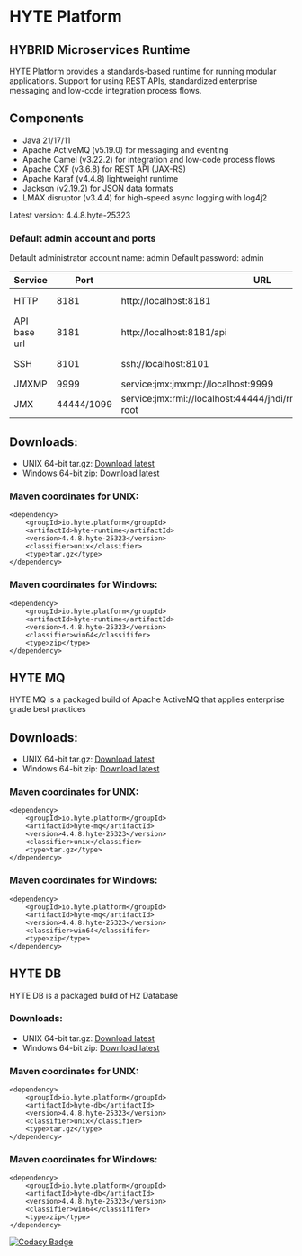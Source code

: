 # HYTE Platform #

## HYBRID Microservices Runtime ##

HYTE Platform provides a standards-based runtime for running modular applications. Support for using REST APIs, standardized enterprise messaging and low-code integration process flows.

## Components ##

 * Java 21/17/11
 * Apache ActiveMQ (v5.19.0) for messaging and eventing
 * Apache Camel (v3.22.2) for integration and low-code process flows
 * Apache CXF (v3.6.8) for REST API (JAX-RS) 
 * Apache Karaf (v4.4.8) lightweight runtime
 * Jackson (v2.19.2) for JSON data formats
 * LMAX disruptor (v3.4.4) for high-speed async logging with log4j2

Latest version: 4.4.8.hyte-25323

### Default admin account and ports ###

Default administrator account name: admin
Default password: admin

| **Service** | **Port** | **URL** | **Example usage** |
|---------|------|-----|---------|
| HTTP    | 8181 | http://localhost:8181 | wget http://localhost:8181 |
| API base url | 8181 | http://localhost:8181/api | wget http://localhost:8181/api |
| SSH     | 8101 | ssh://localhost:8101 | ssh -p 8101 admin@localhost |
| JMXMP   | 9999 | service:jmx:jmxmp://localhost:9999 | |
| JMX     | 44444/1099 | service:jmx:rmi://localhost:44444/jndi/rmi://localhost:1099/karaf-root | |

## Downloads:
 * UNIX 64-bit tar.gz: [Download latest](https://repo1.maven.org/maven2/io/hyte/platform/hyte-runtime/4.4.8.hyte-25323/hyte-runtime-4.4.8.hyte-25323-unix.tar.gz)
 * Windows 64-bit zip: [Download latest](https://repo1.maven.org/maven2/io/hyte/platform/hyte-runtime/4.4.8.hyte-25323/hyte-runtime-4.4.8.hyte-25323-win64.zip)

### Maven coordinates for UNIX: ###
```
<dependency>
    <groupId>io.hyte.platform</groupId>
    <artifactId>hyte-runtime</artifactId>
    <version>4.4.8.hyte-25323</version>
    <classifier>unix</classifier>
    <type>tar.gz</type>
</dependency>
```

### Maven coordinates for Windows: ###
```
<dependency>
    <groupId>io.hyte.platform</groupId>
    <artifactId>hyte-runtime</artifactId>
    <version>4.4.8.hyte-25323</version>
    <classifier>win64</classififer>
    <type>zip</type>
</dependency>
```

## HYTE MQ ##

HYTE MQ is a packaged build of Apache ActiveMQ that applies enterprise grade best practices

## Downloads:
 * UNIX 64-bit tar.gz: [Download latest](https://repo1.maven.org/maven2/io/hyte/platform/hyte-mq/4.4.8.hyte-25323/hyte-mq-4.4.8.hyte-25323-unix.tar.gz)
 * Windows 64-bit zip: [Download latest](https://repo1.maven.org/maven2/io/hyte/platform/hyte-mq/4.4.8.hyte-25323/hyte-mq-4.4.8.hyte-25323-win64.zip)

### Maven coordinates for UNIX: ###
```
<dependency>
    <groupId>io.hyte.platform</groupId>
    <artifactId>hyte-mq</artifactId>
    <version>4.4.8.hyte-25323</version>
    <classifier>unix</classifier>
    <type>tar.gz</type>
</dependency>
```

### Maven coordinates for Windows: ###
```
<dependency>
    <groupId>io.hyte.platform</groupId>
    <artifactId>hyte-mq</artifactId>
    <version>4.4.8.hyte-25323</version>
    <classifier>win64</classififer>
    <type>zip</type>
</dependency>
```

## HYTE DB ##

HYTE DB is a packaged build of H2 Database

### Downloads:
 * UNIX 64-bit tar.gz: [Download latest](https://repo1.maven.org/maven2/io/hyte/platform/hyte-db/4.4.8.hyte-25323/hyte-db-4.4.8.hyte-25323-unix.tar.gz)
 * Windows 64-bit zip: [Download latest](https://repo1.maven.org/maven2/io/hyte/platform/hyte-db/4.4.8.hyte-25323/hyte-db-4.4.8.hyte-25323-win64.zip)

### Maven coordinates for UNIX: ###
```
<dependency>
    <groupId>io.hyte.platform</groupId>
    <artifactId>hyte-db</artifactId>
    <version>4.4.8.hyte-25323</version>
    <classifier>unix</classifier>
    <type>tar.gz</type>
</dependency>
```

### Maven coordinates for Windows: ###
```
<dependency>
    <groupId>io.hyte.platform</groupId>
    <artifactId>hyte-db</artifactId>
    <version>4.4.8.hyte-25323</version>
    <classifier>win64</classififer>
    <type>zip</type>
</dependency>
```

[![Codacy Badge](https://api.codacy.com/project/badge/Grade/32c2b2ab5c3e4646bda106ee65e9a6d1)](https://www.codacy.com/app/mattrpav_2/runtime?utm_source=github.com&amp;utm_medium=referral&amp;utm_content=hyteio/runtime&amp;utm_campaign=Badge_Grade)
